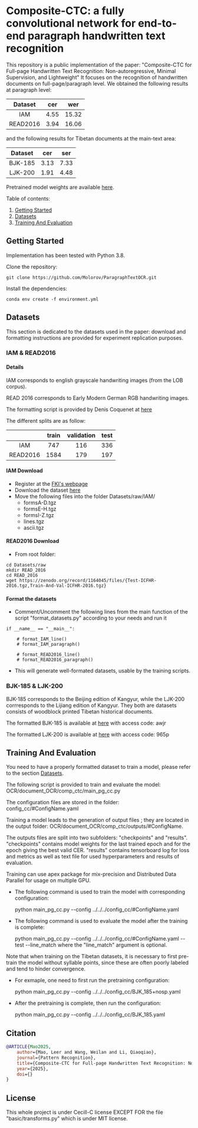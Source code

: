 # Composite-CTC: a fully convolutional network for end-to-end paragraph handwritten text recognition
This repository is a public implementation of the paper: "Composite-CTC for Full-page Handwritten Text Recognition: Non-autoregressive, Minimal Supervision, and Lightweight"
It focuses on the recognition of handwritten documents on full-page/paragraph level.
We obtained the following results at paragraph level:

|  Dataset  |  cer |  wer  |
|:------------:|:----:|:-----:|
|      IAM     | 4.55 | 15.32 |
|   READ2016   | 3.94 | 16.06 |

and the following results for Tibetan documents at the main-text area:

|  Dataset  |  cer |  ser  |
|:------------:|:----:|:-----:|
|  BJK-185     | 3.13 | 7.33 |
|  LJK-200     | 1.91 | 4.48 |

Pretrained model weights are available [here](https://zenodo.org/records/16956903).

Table of contents:
1. [Getting Started](#Getting-Started)
2. [Datasets](#Datasets)
3. [Training And Evaluation](#Training-and-evaluation)

## Getting Started
Implementation has been tested with Python 3.8.

Clone the repository:

```
git clone https://github.com/Molorov/ParagraphTextOCR.git
```

Install the dependencies:

```
conda env create -f environment.yml
```


## Datasets
This section is dedicated to the datasets used in the paper: download and formatting instructions are provided 
for experiment replication purposes.

### IAM & READ2016

#### Details

IAM corresponds to english grayscale handwriting images (from the LOB corpus).

READ 2016 corresponds to Early Modern German RGB handwriting images.

The formatting script is provided by Denis Coquenet at [here](https://github.com/FactoDeepLearning/VerticalAttentionOCR)

The different splits are as follow:

|           | train | validation |  test |
|:---------:|:-----:|:----------:|:-----:|
|   IAM     |  747  |     116    |  336  |
| READ2016  |  1584 |     179    | 197   |

#### IAM Download


- Register at the [FKI's webpage](https://fki.tic.heia-fr.ch/databases/iam-handwriting-database)
- Download the dataset [here](https://fki.tic.heia-fr.ch/databases/download-the-iam-handwriting-database) 
- Move the following files into the folder Datasets/raw/IAM/
    - formsA-D.tgz
    - formsE-H.tgz
    - formsI-Z.tgz
    - lines.tgz
    - ascii.tgz


#### READ2016 Download

- From root folder:

```
cd Datasets/raw
mkdir READ_2016
cd READ_2016
wget https://zenodo.org/record/1164045/files/{Test-ICFHR-2016.tgz,Train-And-Val-ICFHR-2016.tgz}
```


#### Format the datasets

- Comment/Uncomment the following lines from the main function of the script "format_datasets.py" according to your needs and run it

```
if __name__ == "__main__":

    # format_IAM_line()
    # format_IAM_paragraph()

    # format_READ2016_line()
    # format_READ2016_paragraph()
```

- This will generate well-formated datasets, usable by the training scripts.

### BJK-185 & LJK-200

BJK-185 corresponds to the Beijing edition of Kangyur, while the LJK-200 corrresponds to the Lijiang edition of Kangyur. They both are
datasets consists of woodblock printed Tibetan historical documents.

The formatted BJK-185 is available at [here](https://pan.baidu.com/s/1X_scsIvnpzV00_DRnYFGcg?pwd=awjr) with access code: awjr

The formatted LJK-200 is available at [here](https://pan.baidu.com/s/1nG6u3yTrJADcwWvtnWp6Jw?pwd=965p) with access code: 965p


## Training And Evaluation
You need to have a properly formatted dataset to train a model, please refer to the section [Datasets](#Datasets). 

The following script is provided to train and evaluate the model: 
OCR/document_OCR/comp_ctc/main_pg_cc.py

The configuration files are stored in the folder: 
config_cc/#ConfigName.yaml

Training a model leads to the generation of output files ; they are located in the output folder:
OCR/document_OCR/comp_ctc/outputs/#ConfigName.

The outputs files are split into two subfolders: "checkpoints" and "results". "checkpoints" contains model weights for the last trained epoch and for the epoch giving the best valid CER.
"results" contains tensorboard log for loss and metrics as well as text file for used hyperparameters and results of evaluation.

Training can use apex package for mix-precision and Distributed Data Parallel for usage on multiple GPU.

- The following command is used to train the model with corresponding configuration:
  
  python main_pg_cc.py --config ../../../config_cc/#ConfigName.yaml

- The following command is used to evaluate the model after the training is complete:
  
  python main_pg_cc.py --config ../../../config_cc/#ConfigName.yaml --test --line_match
  where the "line_match" argument is optional.

Note that when training on the Tibetan datasets, it is necessary to first pre-train the model without syllable points, since these are often poorly labeled and tend to hinder convergence.

- For exmaple, one need to first run the pretraining configuration:
  
  python main_pg_cc.py --config ../../../config_cc/BJK_185+nosp.yaml
  
- After the pretraining is complete, then run the configuration:

  python main_pg_cc.py --config ../../../config_cc/BJK_185.yaml

    
## Citation

```bibtex
@ARTICLE{Mao2025,
    author={Mao, Leer and Wang, Weilan and Li, Qiaoqiao},
    journal={Pattern Recognition},
    title={Composite-CTC for Full-page Handwritten Text Recognition: Non-autoregressive, Minimal Supervision, and Lightweight},
    year={2025},
    doi={}
}
```

## License

This whole project is under Cecill-C license EXCEPT FOR the file "basic/transforms.py" which is under MIT license.
